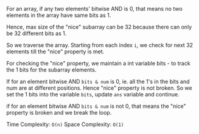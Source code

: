 For an array, if any two elements' bitwise AND is 0, that means no two elements in the array have same bits as 1.

Hence, max size of the "nice" subarray can be 32 because there can only be 32 different bits as 1.


So we traverse the array. Starting from each index `i`, we check for next 32 elements till the "nice" property is met.

For checking the "nice" property, we maintain a int variable bits - to track the 1 bits for the subarray elements. 

If for an element bitwise AND `bits & num` is 0, ie. all the 1's in the bits and num are at different positions. Hence "nice" property is not broken. So we set the 1 bits into the variable `bits`, update `ans` variable and continue.

if for an element bitwise AND `bits & num` is not 0, that means the "nice" property is broken and we break the loop.

Time Complexity: `O(n)`
Space Complexity: `O(1)`
